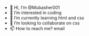- 👋 Hi, I’m @Mubasher001
- 👀 I’m interested in coding
- 🌱 I’m currently learning html and css
- 💞️ I’m looking to collaborate on css
- 📫 How to reach me? email

<!---
Mubasher001/Mubasher001 is a ✨ special ✨ repository because its `README.md` (this file) appears on your GitHub profile.
You can click the Preview link to take a look at your changes.
--->
